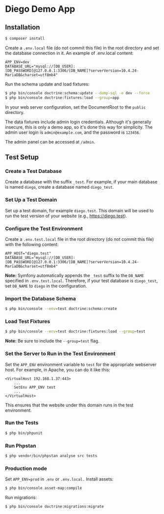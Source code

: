 # Diego Demo App 

## Installation

```bash
$ composer install
```

Create a `.env.local` file (do not commit this file) in the root directory and set the database connection in it. An example of .env.local content:

```
APP_ENV=dev
DATABASE_URL="mysql://[DB_USER]:[DB_PASSWORD]@127.0.0.1:3306/[DB_NAME]?serverVersion=10.4.24-MariaDB&charset=utf8mb4"
```

Run the schema update and load fixtures:
```bash
$ php bin/console doctrine:schema:update --dump-sql -e dev --force
$ php bin/console doctrine:fixtures:load --group=app
```

In your web server configuration, set the DocumentRoot to the `public` directory.

The data fixtures include admin login credentials. Although it's generally insecure, this is only a demo app, so it's done this way for simplicity. The admin user login is `admin@example.com`, and the password is `123456`.

The admin panel can be accessed at `/admin`.

## Test Setup

### Create a Test Database
Create a database with the suffix `_test`. For example, if your main database is named `diego`, create a database named `diego_test`.

### Set Up a Test Domain
Set up a test domain, for example `diego.test`. This domain will be used to run the test version of your website (e.g., https://diego.test).

### Configure the Test Environment
Create a `.env.test.local` file in the root directory (do not commit this file) with the following content:

```
APP_HOST="diego.test"
DATABASE_URL="mysql://[DB_USER]:[DB_PASSWORD]@127.0.0.1:3306/[DB_NAME]?serverVersion=10.4.24-MariaDB&charset=utf8mb4"
```

**Note:** Symfony automatically appends the `_test` suffix to the `DB_NAME` specified in `.env.test.local`. Therefore, if your test database is `diego_test`, set `DB_NAME` to `diego` in the configuration.

### Import the Database Schema
```bash
$ php bin/console --env=test doctrine:schema:create
```

### Load Test Fixtures
```bash
$ php bin/console --env=test doctrine:fixtures:load --group=test
```
**Note:** Be sure to include the `--group=test` flag.

### Set the Server to Run in the Test Environment
Set the `APP_ENV` environment variable to `test` for the appropriate webserver host. For example, in Apache, you can do it like this:
```apacheconf
<VirtualHost 192.168.1.37:443>
    ...
    SetEnv APP_ENV test
    ...
</VirtualHost>
```

This ensures that the website under this domain runs in the test environment.

### Run the Tests
```bash
$ php bin/phpunit
```

### Run Phpstan
```bash
$ php vendor/bin/phpstan analyse src tests
```

### Production mode
Set `APP_ENV=prod` in `.env` or `.env.local.` Install assets:
```bash
$ php bin/console asset-map:compile
```
Run migrations:
```bash
$ php bin/console doctrine:migrations:migrate
```